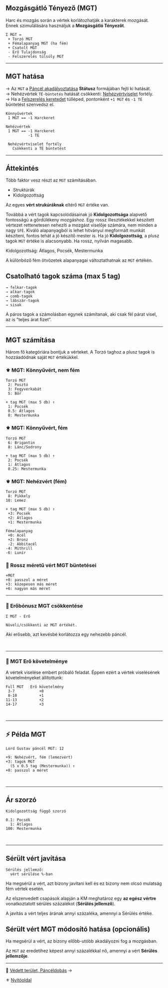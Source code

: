 ## Mozgásgátló Tényező (MGT)

Harc és mozgás során a vértek korlátozhatják a karakterek mozgását. Ennek szimulálására használjuk a **Mozgásgátló Tényezőt**.

```
Σ MGT =
 + Torzó MGT
 + Fémalapanyag MGT (ha fém)
 + Csatolt MGT
 - Erő Tulajdonság
 - Felszerelés túlsúly MGT
```


---
## MGT hatása

→ Az `MGT` a [Páncél akadályoztatása](082_statuszok.md#%EF%B8%8F-p%C3%A1nc%C3%A9l-akad%C3%A1lyoztat%C3%A1sa-1-mgt-%EF%B8%8F-mgt) **Státusz** formájában fejti ki hatását.\
→ Nehézvértek `TÉ-büntetés` hatását csökkenti: [Nehézvértviselet](fortelyok.harci/nehezvertviselet.md) fortély.\
→ Ha a [Felszerelés keretedet](012_kalandozok_elotortenet_szemelyiseg_felszereles.md#felszerel%C3%A9s) túlléped, pontonként `+1 MGT` és `-1 TÉ` büntetést szenvedsz el.

```
Könnyűvértek
 1 MGT == -1 Harckeret

Nehézvértek
 1 MGT == -1 Harckeret
          -1 TÉ

 Nehézvértviselet fortély
   Csökkenti a TÉ büntetést
```

---
## Áttekintés

Több faktor vesz részt az `MGT` számításában.

- Struktúrák
- Kidolgozottság

Az egyes **vért strukúráknak** eltérő `MGT` értéke van.

Továbbá a vért tagok kapcsolódásainak jó **Kidolgozottsága** alapvető fontosságú a gördülékeny mozgáshoz. Egy rossz illesztékekkel készített vértezet rettenetesen nehezíti a mozgást viselője számára, nem minden a nagy `SFÉ`. Kiváló alapanyagból is lehet hitványul megformált munkát készíteni, fontos tehát a jó készítő mester is. Ha jó **Kidolgozottság**, a plusz tagok `MGT` értéke is alacsonyabb. Ha rossz, nyilván magasabb.

Kidolgozottság: Átlagos, Pocsék, Mestermunka

A különböző fém ötvözetek alapanyagai változtathatnak az `MGT` értékén.



## Csatolható tagok száma (max 5 tag)

```
→ felkar-tagok
→ alkar-tagok
→ comb-tagok
→ lábszár-tagok
→ sisak
```

A páros tagok a számolásban egynek számítanak, aki csak fél párat visel, az is "teljes árat fizet”.



---
## MGT számítása

Három fő kategóriára bontjuk a vérteket. A Torzó taghoz a plusz tagok is hozzáadódnak saját `MGT` értékükkel. 

### ⚜️ MGT: Könnyűvért, nem fém

```
Torzó MGT
 2: Posztó
 3: Fegyverkabát
 5: Bőr

+ tag MGT (max 5 db) ↑
 1: Pocsék
 0.5: Átlagos
 0: Mestermunka
```

### ⚜️ MGT: Könnyűvért, fém

```
Torzó MGT
 6: Brigantin
 8: Lánc/Sodrony

+ tag MGT (max 5 db) ↑
 2: Pocsék
 1: Átlagos
 0.25: Mestermunka
```

### ⚜️ MGT: Nehézvért (fém)

```
Torzó MGT
 8: Pikkely
10: Lemez

+ tag MGT (max 5 db) ↑
 +3: Pocsék
 +2: Átlagos
 +1: Mestermunka

Fémalapanyag
 +0: Acél
 +2: Bronz
 -2: Abbitacél
-4: Mithrill
-6: Lunír      
```

### 🔆 Rossz méretű vért MGT büntetései

```
+MGT
+0: passzol a méret
+3: közepesen más méret
+6: nagyon más méret
```

---
### 🔆 Erőbónusz MGT csökkentése

```
Σ MGT - Erő

Növeli/csökkenti az MGT értékét.
```

Aki erősebb, azt kevésbé korlátozza egy nehezebb páncél.

<br />

---
###  🔆 MGT Erő követelménye

A vértek viselése embert próbáló feladat. Éppen ezért a vértek viselésének követelményeket állítottunk:

```
Full MGT   Erő követelmény
 3-7           +0
 8-10          +1
11-13          +2
14-17          +3
```

<br />


---
## ⚡ Példa MGT

```
Lord Gustav páncél MGT: 12

+9: Nehézvért, fém (lemezvért)
+3: tagok MGT
  (5 x 0.5 tag (Mestermunka)) ↑
+0: passzol a méret
```

<br />

---
## Ár szorzó

```
Kidolgozottság függő szorzó

0.1: Pocsék
  1: Átlagos
100: Mestermunka
```

<br />

---
## Sérült vért javítása

```
Sérülés jellemző:
  vért sérülése %-ban
```

Ha megsérül a vért, azt bizony javítani kell és ez bizony nem olcsó mulatság fém vértek esetén.

Az elszenvedett csapások alapján a KM meghatároz egy **az egész vértre** vonatkoztatott sérülés százalékot (**Sérülés jellemző**).

A javítás a vért teljes árának annyi százaléka, amennyi a Sérülés értéke.

## Sérült vért MGT módosító hatása (opcionális)

Ha megsérül a vért, az bizony előbb-utóbb akadályozni fog a mozgásban.

Az `MGT` az eredetihez képest annyi százalékkal nő, amennyi a vért **Sérülés jellemzője**.

---

🔗 [Védett terület, Páncéldobás](069_04_vedett_terulet_panceldobas.md) →

⚜️ [Nyitóoldal](start.md#6-harcrendszer-%EF%B8%8F)
